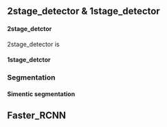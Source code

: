 ## 2stage_detector & 1stage_detector   
#### 2stage_detctor   
2stage_detector is 

#### 1stage_detctor   
   
### Segmentation   

#### Simentic segmentation   
   
#### 

## Faster_RCNN   

